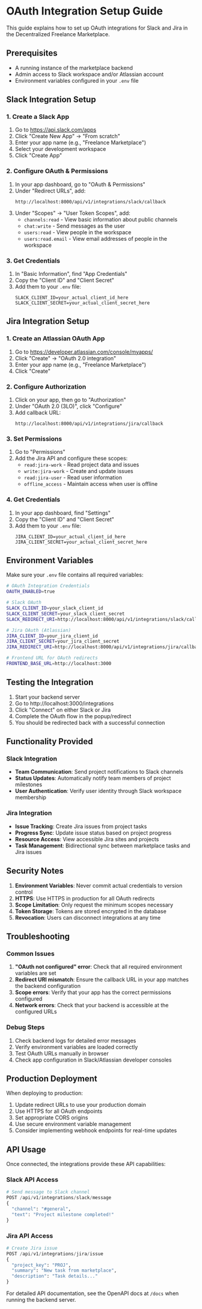 # OAuth Integration Setup Guide

This guide explains how to set up OAuth integrations for Slack and Jira in the Decentralized Freelance Marketplace.

## Prerequisites

- A running instance of the marketplace backend
- Admin access to Slack workspace and/or Atlassian account
- Environment variables configured in your `.env` file

## Slack Integration Setup

### 1. Create a Slack App

1. Go to https://api.slack.com/apps
2. Click "Create New App" → "From scratch"
3. Enter your app name (e.g., "Freelance Marketplace")
4. Select your development workspace
5. Click "Create App"

### 2. Configure OAuth & Permissions

1. In your app dashboard, go to "OAuth & Permissions"
2. Under "Redirect URLs", add:
   ```
   http://localhost:8000/api/v1/integrations/slack/callback
   ```
3. Under "Scopes" → "User Token Scopes", add:
   - `channels:read` - View basic information about public channels
   - `chat:write` - Send messages as the user
   - `users:read` - View people in the workspace
   - `users:read.email` - View email addresses of people in the workspace

### 3. Get Credentials

1. In "Basic Information", find "App Credentials"
2. Copy the "Client ID" and "Client Secret"
3. Add them to your `.env` file:
   ```
   SLACK_CLIENT_ID=your_actual_client_id_here
   SLACK_CLIENT_SECRET=your_actual_client_secret_here
   ```

## Jira Integration Setup

### 1. Create an Atlassian OAuth App

1. Go to https://developer.atlassian.com/console/myapps/
2. Click "Create" → "OAuth 2.0 integration"
3. Enter your app name (e.g., "Freelance Marketplace")
4. Click "Create"

### 2. Configure Authorization

1. Click on your app, then go to "Authorization"
2. Under "OAuth 2.0 (3LO)", click "Configure"
3. Add callback URL:
   ```
   http://localhost:8000/api/v1/integrations/jira/callback
   ```

### 3. Set Permissions

1. Go to "Permissions"
2. Add the Jira API and configure these scopes:
   - `read:jira-work` - Read project data and issues
   - `write:jira-work` - Create and update issues
   - `read:jira-user` - Read user information
   - `offline_access` - Maintain access when user is offline

### 4. Get Credentials

1. In your app dashboard, find "Settings"
2. Copy the "Client ID" and "Client Secret"
3. Add them to your `.env` file:
   ```
   JIRA_CLIENT_ID=your_actual_client_id_here
   JIRA_CLIENT_SECRET=your_actual_client_secret_here
   ```

## Environment Variables

Make sure your `.env` file contains all required variables:

```bash
# OAuth Integration Credentials
OAUTH_ENABLED=true

# Slack OAuth
SLACK_CLIENT_ID=your_slack_client_id
SLACK_CLIENT_SECRET=your_slack_client_secret
SLACK_REDIRECT_URI=http://localhost:8000/api/v1/integrations/slack/callback

# Jira OAuth (Atlassian)
JIRA_CLIENT_ID=your_jira_client_id
JIRA_CLIENT_SECRET=your_jira_client_secret
JIRA_REDIRECT_URI=http://localhost:8000/api/v1/integrations/jira/callback

# Frontend URL for OAuth redirects
FRONTEND_BASE_URL=http://localhost:3000
```

## Testing the Integration

1. Start your backend server
2. Go to http://localhost:3000/integrations
3. Click "Connect" on either Slack or Jira
4. Complete the OAuth flow in the popup/redirect
5. You should be redirected back with a successful connection

## Functionality Provided

### Slack Integration
- **Team Communication**: Send project notifications to Slack channels
- **Status Updates**: Automatically notify team members of project milestones
- **User Authentication**: Verify user identity through Slack workspace membership

### Jira Integration
- **Issue Tracking**: Create Jira issues from project tasks
- **Progress Sync**: Update issue status based on project progress
- **Resource Access**: View accessible Jira sites and projects
- **Task Management**: Bidirectional sync between marketplace tasks and Jira issues

## Security Notes

1. **Environment Variables**: Never commit actual credentials to version control
2. **HTTPS**: Use HTTPS in production for all OAuth redirects
3. **Scope Limitation**: Only request the minimum scopes necessary
4. **Token Storage**: Tokens are stored encrypted in the database
5. **Revocation**: Users can disconnect integrations at any time

## Troubleshooting

### Common Issues

1. **"OAuth not configured" error**: Check that all required environment variables are set
2. **Redirect URI mismatch**: Ensure the callback URL in your app matches the backend configuration
3. **Scope errors**: Verify that your app has the correct permissions configured
4. **Network errors**: Check that your backend is accessible at the configured URLs

### Debug Steps

1. Check backend logs for detailed error messages
2. Verify environment variables are loaded correctly
3. Test OAuth URLs manually in browser
4. Check app configuration in Slack/Atlassian developer consoles

## Production Deployment

When deploying to production:

1. Update redirect URLs to use your production domain
2. Use HTTPS for all OAuth endpoints
3. Set appropriate CORS origins
4. Use secure environment variable management
5. Consider implementing webhook endpoints for real-time updates

## API Usage

Once connected, the integrations provide these API capabilities:

### Slack API Access
```python
# Send message to Slack channel
POST /api/v1/integrations/slack/message
{
  "channel": "#general",
  "text": "Project milestone completed!"
}
```

### Jira API Access
```python
# Create Jira issue
POST /api/v1/integrations/jira/issue
{
  "project_key": "PROJ",
  "summary": "New task from marketplace",
  "description": "Task details..."
}
```

For detailed API documentation, see the OpenAPI docs at `/docs` when running the backend server.
